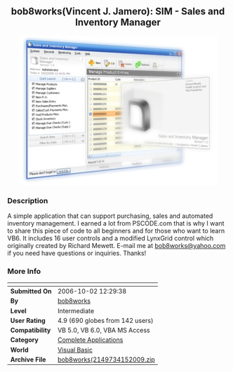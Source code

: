 ﻿<div align="center">

## bob8works\(Vincent J\. Jamero\): SIM \- Sales and Inventory Manager

<img src="PIC200610254810949.jpg">
</div>

### Description

A simple application that can support purchasing, sales and automated inventory management. I earned a lot from PSCODE.com that is why I want to share this piece of code to all beginners and for those who want to learn VB6. It includes 16 user controls and a modified LynxGrid control which originally created by Richard Mewett. E-mail me at bob8works@yahoo.com if you need have questions or inquiries. Thanks!
 
### More Info
 


<span>             |<span>
---                |---
**Submitted On**   |2006-10-02 12:29:38
**By**             |[bob8works](https://github.com/Planet-Source-Code/PSCIndex/blob/master/ByAuthor/bob8works.md)
**Level**          |Intermediate
**User Rating**    |4.9 (690 globes from 142 users)
**Compatibility**  |VB 5\.0, VB 6\.0, VBA MS Access
**Category**       |[Complete Applications](https://github.com/Planet-Source-Code/PSCIndex/blob/master/ByCategory/complete-applications__1-27.md)
**World**          |[Visual Basic](https://github.com/Planet-Source-Code/PSCIndex/blob/master/ByWorld/visual-basic.md)
**Archive File**   |[bob8works\(2149734152009\.zip](https://github.com/Planet-Source-Code/bob8works-bob8works-vincent-j-jamero-sim-sales-and-inventory-manager__1-66681/archive/master.zip)








